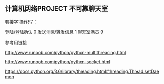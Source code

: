 ## 计算机网络PROJECT 不可靠聊天室



套接字‘操作码’：

登陆/登陆确认 0 发送消息/转发信息 1 聊天室满员 9



参考用链接

http://www.runoob.com/python/python-multithreading.html

http://www.runoob.com/python/python-socket.html

https://docs.python.org/3.6/library/threading.html#threading.Thread.setDaemon



